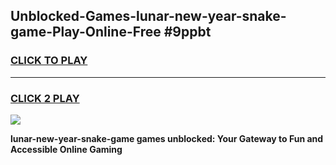 
## Unblocked-Games-lunar-new-year-snake-game-Play-Online-Free #9ppbt
<h3>
<a href="https://us.freeplayer.one?title=lunar-new-year-snake-game&ref=10M">CLICK TO PLAY</a></h3>
<hr>

<h3>
<a href="https://us.freeplayer.one?title=lunar-new-year-snake-game&ref=10M">CLICK 2 PLAY</a>
  
</h3>

<a href="https://us.freeplayer.one?title=lunar-new-year-snake-game&ref=10M"><img src="https://clearcache.store/games.png"></a>


**lunar-new-year-snake-game games unblocked: Your Gateway to Fun and Accessible Online Gaming**
